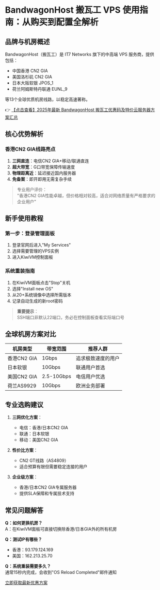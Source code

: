 # BandwagonHost 搬瓦工 VPS 使用指南：从购买到配置全解析

## 品牌与机房概述

BandwagonHost（搬瓦工）是 IT7 Networks 旗下的中高端 VPS 服务商，提供包括：
- 中国香港 CN2 GIA
- 美国洛杉矶 CN2 GIA  
- 日本大阪软银 JPOS_1
- 荷兰阿姆斯特丹联通 EUNL_9

等13个全球优质机房线路，以稳定高速著称。

👉 [【点击查看】2025年最新 BandwagonHost 搬瓦工优惠码及特价云服务器方案汇总](https://bit.ly/banwagon)

## 核心优势解析

### 香港CN2 GIA线路亮点
1. **三网直连**：电信CN2 GIA+移动/联通直连
2. **超大带宽**：G口带宽保障传输速度
3. **物理距离近**：延迟接近国内服务器
4. **免备案**：即开即用无需复杂手续

> 专业用户评价：  
> "香港CN2 GIA性能卓越，但价格相对较高，适合对网络质量有严格要求的企业用户"

## 新手使用教程

### 第一步：登录管理面板
1. 登录官网后进入"My Services"
2. 选择需要管理的VPS实例
3. 进入KiwiVM控制面板

### 系统重装指南
1. 在KiwiVM面板点击"Stop"关机
2. 选择"Install new OS"
3. 从20+系统镜像中选择所需版本
4. 记录自动生成的新root密码

> **重要提示**：  
> SSH端口非默认22端口，务必在控制面板查看实际端口号

## 全球机房方案对比

| 机房类型       | 带宽范围    | 推荐人群           |
|----------------|-------------|--------------------|
| 香港CN2 GIA    | 1Gbps       | 追求极致速度的用户 |
| 日本软银       | 10Gbps      | 联通用户首选       |
| 美国CN2 GIA    | 2.5-10Gbps  | 电信用户优选       |
| 荷兰AS9929     | 10Gbps      | 欧洲业务部署       |

## 专业选购建议

1. **三网优化方案**：
   - 电信：香港/日本CN2 GIA
   - 联通：日本软银
   - 移动：美国CN2 GIA

2. **性价比方案**：
   - CN2 GT线路（AS4809）
   - 适合预算有限但需要稳定连接的用户

3. **企业级方案**：
   - 香港/日本CN2 GIA专属服务器
   - 提供SLA保障和专属技术支持

## 常见问题解答

**Q：如何更换机房？**  
A：在KiwiVM面板可直接切换除香港/日本GIA外的所有机房

**Q：测试IP有哪些？**  
- 香港：93.179.124.169
- 美国：162.213.25.70

**Q：系统重装需要多久？**  
通常15秒内完成，会收到"OS Reload Completed"邮件通知

[立即获取最新优惠方案](https://bit.ly/banwagon)